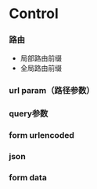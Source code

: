 # Control

### 路由

- 局部路由前缀
- 全局路由前缀

### url param（路径参数）

### query参数

### form urlencoded

### json

### form data